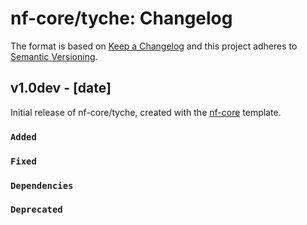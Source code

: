 # nf-core/tyche: Changelog

The format is based on [Keep a Changelog](https://keepachangelog.com/en/1.0.0/)
and this project adheres to [Semantic Versioning](https://semver.org/spec/v2.0.0.html).

## v1.0dev - [date]

Initial release of nf-core/tyche, created with the [nf-core](https://nf-co.re/) template.

### `Added`

### `Fixed`

### `Dependencies`

### `Deprecated`
